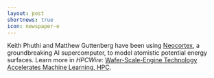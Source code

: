 ```yaml
---
layout: post
shortnews: true
icon: newspaper-o
---
```


Keith Phuthi and Matthew Guttenberg have been using [Neocortex], a groundbreaking AI supercomputer, to model atomistic potential energy surfaces. Learn more in *HPCWire*: [Wafer-Scale-Engine Technology Accelerates Machine Learning, HPC](https://www.hpcwire.com/2021/07/21/pearc21-panel-wafer-scale-engine-technology-accelerates-science/).

[Neocortex]: https://www.cmu.edu/psc/aibd/neocortex/
